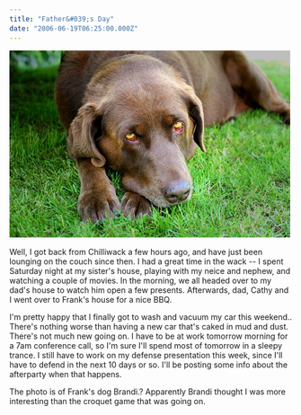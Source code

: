 ```yaml
---
title: "Father&#039;s Day"
date: "2006-06-19T06:25:00.000Z"
---
```


[![Dog](images/170259016_96f40b86d0.jpg)](http://www.flickr.com/photos/duanestorey/170259016/)

Well, I got back from Chilliwack a few hours ago, and have just been lounging on the couch since then. I had a great time in the wack -- I spent Saturday night at my sister's house, playing with my neice and nephew, and watching a couple of movies. In the morning, we all headed over to my dad's house to watch him open a few presents. Afterwards, dad, Cathy and I went over to Frank's house for a nice BBQ.

I'm pretty happy that I finally got to wash and vacuum my car this weekend.. There's nothing worse than having a new car that's caked in mud and dust. There's not much new going on. I have to be at work tomorrow morning for a 7am conference call, so I'm sure I'll spend most of tomorrow in a sleepy trance. I still have to work on my defense presentation this week, since I'll have to defend in the next 10 days or so. I'll be posting some info about the afterparty when that happens.

The photo is of Frank's dog Brandi.? Apparently Brandi thought I was more interesting than the croquet game that was going on.
